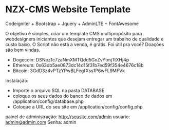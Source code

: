# NZX-CMS Website Template
Codeigniter + Bootstrap + Jquery + AdminLTE + FontAwesome

O objetivo é simples, criar um template CMS multipropósito para webdesigners iniciantes que desejam entregar um trabalho de qualidade e custo baixo.
O Script não está a venda, é grátis.
Foi útil pra você? Doações são bem vindas.

- Dogecoin: DSNpz1c7zaNmXMTQdd5GxZvYtmjTtXHj4p
- Ethereum: 0x63db5ae0873dc14d15f31b7ed59f354e4676c18b
- Bitcoin: 3GdD3z4vPTzYPwBLFegfXss1P6wFL9MFVk

Instalação:
- Importe o arquivo SQL na pasta DATABASE
- coloque os seus dados do banco de dados em /application/config/database.php
- Coloque a URL do seu site em /application/config/config.php

painel de administração:
http://seusite.com/admin
usuario: admin@admin.com
Senha: admin



